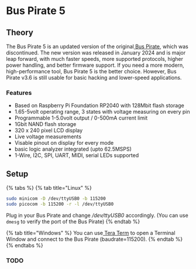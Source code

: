 # Bus Pirate 5

## Theory

The Bus Pirate 5 is an updated version of the original[ Bus Pirate](bus-pirate.md), which was discontinued. The new version was released in January 2024 and is major leap forward, with much faster speeds, more supported protocols, higher power handling, and better firmware support. If you need a more modern, high-performance tool, Bus Pirate 5 is the better choice. However, Bus Pirate v3.6 is still usable for basic hacking and lower-speed applications.

### Features

* Based on Raspberry Pi Foundation RP2040 with 128Mbit flash storage
* 1.65-5volt operating range, 3 states with voltage measuring on every pin
* Programmable 1-5.0volt output / 0-500mA current limit
* 1Gbit NAND flash storage
* 320 x 240 pixel LCD display
* Live voltage measurements
* Visable pinout on display for every mode
* basic logic analyzer integrated (upto 62.5MSPS)
* 1-Wire, I2C, SPI, UART, MIDI, serial LEDs supported

## Setup

{% tabs %}
{% tab title="Linux" %}
```bash
sudo minicom -D /dev/ttyUSB0 -b 115200
sudo picocom -b 115200 -r -l /dev/ttyUSB0
```

Plug in your Bus Pirate and change _/dev/ttyUSB0_ accordingly. (You can use `dmesg` to verify the port of the Bus Pirate)
{% endtab %}

{% tab title="Windows" %}
You can use[ Tera Term](https://en.wikipedia.org/wiki/Tera_Term) to open a Terminal Window and connect to the Bus Pirate (baudrate=115200).
{% endtab %}
{% endtabs %}

### TODO

